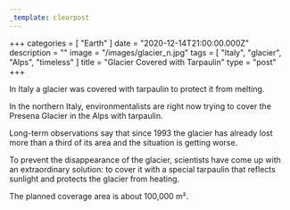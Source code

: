 ```yaml
---
_template: clearpost
---
```



+++
categories = [ "Earth" ]
date = "2020-12-14T21:00:00.000Z"
description = ""
image = "/images/glacier_n.jpg"
tags = [ "Italy", "glacier", "Alps", "timeless" ]
title = "Glacier Covered with Tarpaulin"
type = "post"
+++


In Italy a glacier was covered with tarpaulin to protect it from melting.

In the northern Italy, environmentalists are right now trying to cover the Presena Glacier in the Alps with tarpaulin.

Long-term observations say that since 1993 the glacier has already lost more than a third of its area and the situation is getting worse.

To prevent the disappearance of the glacier, scientists have come up with an extraordinary solution: to cover it with a special tarpaulin that reflects sunlight and protects the glacier from heating.

The planned coverage area is about 100,000 m².

